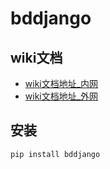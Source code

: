 # bddjango

## wiki文档

- [wiki文档地址_内网](https://www.bodexiong.vip/mkdocs)
- [wiki文档地址_外网](https://wiki-bddjango.readthedocs.io)


## 安装

```
pip install bddjango
```

